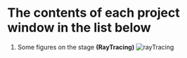 # The contents of each project window in the list below
1. Some figures on the stage **(RayTracing)** ![rayTracing](https://github.com/pklgn/cg-course-labs/assets/73781985/277b5161-e69e-4138-9f4a-e1340f831ab8)
